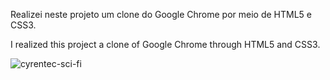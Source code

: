 Realizei neste projeto um clone do Google Chrome por meio de HTML5 e CSS3.


I realized this project a clone of Google Chrome through HTML5 and CSS3.


![cyrentec-sci-fi](https://user-images.githubusercontent.com/104223530/203446077-b0c3e828-cc6e-41cc-8cec-f90d8cc6c4e3.gif)

